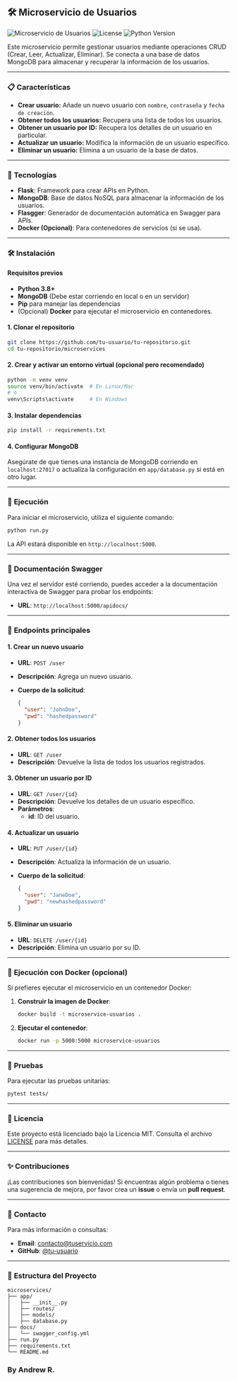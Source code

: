 
## 🛠️ Microservicio de Usuarios

![Microservicio de Usuarios](https://img.shields.io/badge/Microservicio-Flask%20%7C%20MongoDB-blue.svg)
![License](https://img.shields.io/badge/License-MIT-brightgreen.svg)
![Python Version](https://img.shields.io/badge/Python-3.8%2B-yellow.svg)

Este microservicio permite gestionar usuarios mediante operaciones CRUD (Crear, Leer, Actualizar, Eliminar). Se conecta a una base de datos MongoDB para almacenar y recuperar la información de los usuarios.

---

### 📋 **Características**

- **Crear usuario:** Añade un nuevo usuario con `nombre`, `contraseña` y `fecha de creación`.
- **Obtener todos los usuarios:** Recupera una lista de todos los usuarios.
- **Obtener un usuario por ID:** Recupera los detalles de un usuario en particular.
- **Actualizar un usuario:** Modifica la información de un usuario específico.
- **Eliminar un usuario:** Elimina a un usuario de la base de datos.

---

### 🚀 **Tecnologías**

- **Flask**: Framework para crear APIs en Python.
- **MongoDB**: Base de datos NoSQL para almacenar la información de los usuarios.
- **Flasgger**: Generador de documentación automática en Swagger para APIs.
- **Docker (Opcional)**: Para contenedores de servicios (si se usa).

---

### 🛠️ **Instalación**

#### **Requisitos previos**

- **Python 3.8+**
- **MongoDB** (Debe estar corriendo en local o en un servidor)
- **Pip** para manejar las dependencias
- (Opcional) **Docker** para ejecutar el microservicio en contenedores.

#### **1. Clonar el repositorio**

```bash
git clone https://github.com/tu-usuario/tu-repositorio.git
cd tu-repositorio/microservices
```

#### **2. Crear y activar un entorno virtual (opcional pero recomendado)**

```bash
python -m venv venv
source venv/bin/activate  # En Linux/Mac
# o
venv\Scripts\activate     # En Windows
```

#### **3. Instalar dependencias**

```bash
pip install -r requirements.txt
```

#### **4. Configurar MongoDB**

Asegúrate de que tienes una instancia de MongoDB corriendo en `localhost:27017` o actualiza la configuración en `app/database.py` si está en otro lugar.

---

### 🏃 **Ejecución**

Para iniciar el microservicio, utiliza el siguiente comando:

```bash
python run.py
```

La API estará disponible en `http://localhost:5000`.

---

### 📖 **Documentación Swagger**

Una vez el servidor esté corriendo, puedes acceder a la documentación interactiva de Swagger para probar los endpoints:

- **URL**: `http://localhost:5000/apidocs/`

---

### 🔗 **Endpoints principales**

#### **1. Crear un nuevo usuario**

- **URL**: `POST /user`
- **Descripción**: Agrega un nuevo usuario.
- **Cuerpo de la solicitud**:

    ```json
    {
      "user": "JohnDoe",
      "pwd": "hashedpassword"
    }
    ```

#### **2. Obtener todos los usuarios**

- **URL**: `GET /user`
- **Descripción**: Devuelve la lista de todos los usuarios registrados.

#### **3. Obtener un usuario por ID**

- **URL**: `GET /user/{id}`
- **Descripción**: Devuelve los detalles de un usuario específico.
- **Parámetros**: 
    - **id**: ID del usuario.

#### **4. Actualizar un usuario**

- **URL**: `PUT /user/{id}`
- **Descripción**: Actualiza la información de un usuario.
- **Cuerpo de la solicitud**:

    ```json
    {
      "user": "JaneDoe",
      "pwd": "newhashedpassword"
    }
    ```

#### **5. Eliminar un usuario**

- **URL**: `DELETE /user/{id}`
- **Descripción**: Elimina un usuario por su ID.

---

### 🐋 **Ejecución con Docker (opcional)**

Si prefieres ejecutar el microservicio en un contenedor Docker:

1. **Construir la imagen de Docker**:

    ```bash
    docker build -t microservice-usuarios .
    ```

2. **Ejecutar el contenedor**:

    ```bash
    docker run -p 5000:5000 microservice-usuarios
    ```

---

### 🧪 **Pruebas**

Para ejecutar las pruebas unitarias:

```bash
pytest tests/
```

---

### 📝 **Licencia**

Este proyecto está licenciado bajo la Licencia MIT. Consulta el archivo [LICENSE](LICENSE) para más detalles.

---

### ✨ **Contribuciones**

¡Las contribuciones son bienvenidas! Si encuentras algún problema o tienes una sugerencia de mejora, por favor crea un **issue** o envía un **pull request**.

---

### 📧 **Contacto**

Para más información o consultas:

- **Email**: contacto@tuservicio.com
- **GitHub**: [@tu-usuario](https://github.com/tu-usuario)

---

### 📂 **Estructura del Proyecto**

```
microservices/
├── app/
│   ├── __init__.py
│   ├── routes/
│   ├── models/
│   ├── database.py
├── docs/
│   └── swagger_config.yml
├── run.py
├── requirements.txt
└── README.md
```

### By Andrew R.
